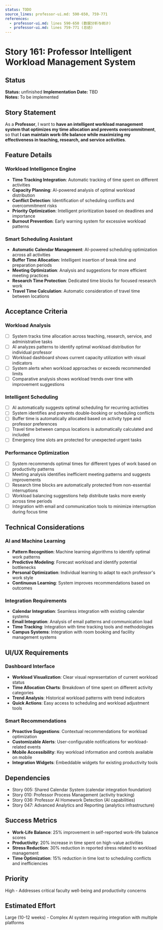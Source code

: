 ```yaml
---
status: TODO
source_lines: professor-ui.md: 590-650, 759-771
references:
  - professor-ui.md: lines 590-650 (数据分析与统计)
  - professor-ui.md: lines 759-771 (总结)
---
```

# Story 161: Professor Intelligent Workload Management System

## Status
**Status:** unfinished
**Implementation Date:** TBD  
**Notes:** To be implemented

## Story Statement
As a **Professor**, I want to **have an intelligent workload management system that optimizes my time allocation and prevents overcommitment**, so that **I can maintain work-life balance while maximizing my effectiveness in teaching, research, and service activities**.

## Feature Details

### Workload Intelligence Engine
- **Time Tracking Integration**: Automatic tracking of time spent on different activities
- **Capacity Planning**: AI-powered analysis of optimal workload distribution
- **Conflict Detection**: Identification of scheduling conflicts and overcommitment risks
- **Priority Optimization**: Intelligent prioritization based on deadlines and importance
- **Burnout Prevention**: Early warning system for excessive workload patterns

### Smart Scheduling Assistant
- **Automatic Calendar Management**: AI-powered scheduling optimization across all activities
- **Buffer Time Allocation**: Intelligent insertion of break time and preparation periods
- **Meeting Optimization**: Analysis and suggestions for more efficient meeting practices
- **Research Time Protection**: Dedicated time blocks for focused research work
- **Travel Time Calculation**: Automatic consideration of travel time between locations

## Acceptance Criteria

### Workload Analysis
- [ ] System tracks time allocation across teaching, research, service, and administrative tasks
- [ ] AI analyzes patterns to identify optimal workload distribution for individual professor
- [ ] Workload dashboard shows current capacity utilization with visual indicators
- [ ] System alerts when workload approaches or exceeds recommended limits
- [ ] Comparative analysis shows workload trends over time with improvement suggestions

### Intelligent Scheduling
- [ ] AI automatically suggests optimal scheduling for recurring activities
- [ ] System identifies and prevents double-booking or scheduling conflicts
- [ ] Buffer time is automatically allocated based on activity type and professor preferences
- [ ] Travel time between campus locations is automatically calculated and included
- [ ] Emergency time slots are protected for unexpected urgent tasks

### Performance Optimization
- [ ] System recommends optimal times for different types of work based on productivity patterns
- [ ] Meeting analysis identifies inefficient meeting patterns and suggests improvements
- [ ] Research time blocks are automatically protected from non-essential interruptions
- [ ] Workload balancing suggestions help distribute tasks more evenly across time periods
- [ ] Integration with email and communication tools to minimize interruption during focus time

## Technical Considerations

### AI and Machine Learning
- **Pattern Recognition**: Machine learning algorithms to identify optimal work patterns
- **Predictive Modeling**: Forecast workload and identify potential bottlenecks
- **Personal Optimization**: Individual learning to adapt to each professor's work style
- **Continuous Learning**: System improves recommendations based on outcomes

### Integration Requirements
- **Calendar Integration**: Seamless integration with existing calendar systems
- **Email Integration**: Analysis of email patterns and communication load
- **Time Tracking**: Integration with time tracking tools and methodologies
- **Campus Systems**: Integration with room booking and facility management systems

## UI/UX Requirements

### Dashboard Interface
- **Workload Visualization**: Clear visual representation of current workload status
- **Time Allocation Charts**: Breakdown of time spent on different activity categories
- **Trend Analysis**: Historical workload patterns with trend indicators
- **Quick Actions**: Easy access to scheduling and workload adjustment tools

### Smart Recommendations
- **Proactive Suggestions**: Contextual recommendations for workload optimization
- **Customizable Alerts**: User-configurable notifications for workload-related events
- **Mobile Accessibility**: Key workload information and controls available on mobile
- **Integration Widgets**: Embeddable widgets for existing productivity tools

## Dependencies
- Story 005: Shared Calendar System (calendar integration foundation)
- Story 010: Professor Process Management (activity tracking)
- Story 036: Professor AI Homework Detection (AI capabilities)
- Story 047: Advanced Analytics and Reporting (analytics infrastructure)

## Success Metrics
- **Work-Life Balance**: 25% improvement in self-reported work-life balance scores
- **Productivity**: 20% increase in time spent on high-value activities
- **Stress Reduction**: 30% reduction in reported stress related to workload management
- **Time Optimization**: 15% reduction in time lost to scheduling conflicts and inefficiencies

## Priority
High - Addresses critical faculty well-being and productivity concerns

## Estimated Effort
Large (10-12 weeks) - Complex AI system requiring integration with multiple platforms
